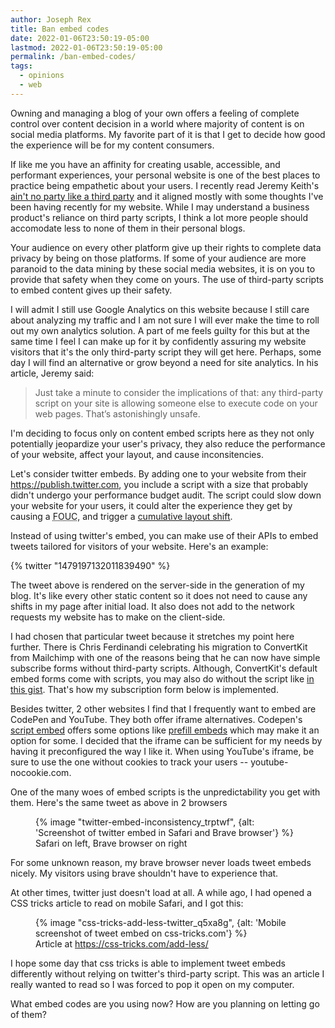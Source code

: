 ```yaml
---
author: Joseph Rex
title: Ban embed codes
date: 2022-01-06T23:50:19-05:00
lastmod: 2022-01-06T23:50:19-05:00
permalink: /ban-embed-codes/
tags:
  - opinions
  - web
---
```


Owning and managing a blog of your own offers a feeling of complete control over content
decision in a world where majority of content is on social media platforms. My favorite
part of it is that I get to decide how good the experience will be for my content consumers.
<!--more-->

If like me you have an affinity for creating usable, accessible, and performant experiences,
your personal website is one of the best places to practice being empathetic about your users.
I recently read Jeremy Keith's [ain't no party like a third party](https://adactio.com/articles/18676)
and it aligned mostly with some thoughts I've been having recently for my website. While I may
understand a business product's reliance on third party scripts, I think a lot more people should
accomodate less to none of them in their personal blogs.

Your audience on every other platform give up their rights to complete data privacy by being on
those platforms. If some of your audience are more paranoid to the data mining by these social
media websites, it is on you to provide that safety when they come on yours. The use of third-party
scripts to embed content gives up their safety.

I will admit I still use Google Analytics on this website because I still care about analyzing
my traffic and I am not sure I will ever make the time to roll out my own analytics solution.
A part of me feels guilty for this but at the same time I feel I can make up for it by
confidently assuring my website visitors that it's the only third-party script they will get here.
Perhaps, some day I will find an alternative or grow beyond a need for site analytics.
In his article, Jeremy said:

> Just take a minute to consider the implications of that: any third-party script on your site is allowing someone else to execute code on your web pages. That’s astonishingly unsafe.

I'm deciding to focus only on content embed scripts here as they not only potentially jeopardize your
user's privacy, they also reduce the performance of your website, affect your layout, and cause inconsitencies.

Let's consider twitter embeds. By adding one to your website from their https://publish.twitter.com, you include
a script with a size that probably didn't undergo your performance budget audit. The script could slow down your
website for your users, it could alter the experience they get by causing a <abbr title="Flash of Unstyled Content">FOUC</abbr>,
and trigger a [cumulative layout shift](https://web.dev/cls).

Instead of using twitter's embed, you can make use of their APIs to embed tweets tailored for visitors of your website. Here's an example:

{% twitter "1479197132011839490" %}

The tweet above is rendered on the server-side in the generation of my blog. It's like every other static content so it does
not need to cause any shifts in my page after initial load. It also does not add to the network requests my website has to make
on the client-side.

I had chosen that particular tweet because it stretches my point here further. There is Chris Ferdinandi celebrating his migration
to ConvertKit from Mailchimp with one of the reasons being that he can now have simple subscribe forms without third-party scripts. Although, ConvertKit's default embed forms come with scripts, you may also do without the script like [in this gist](https://gist.github.com/josephrexme/af468d52b694c19ba811bf7f88fc8d6b). That's how my subscription form below is implemented.


Besides twitter, 2 other websites I find that I frequently want to embed are CodePen and YouTube. They both offer iframe alternatives. Codepen's [script embed](https://blog.codepen.io/documentation/embedded-pens/) offers some options like [prefill embeds](https://blog.codepen.io/documentation/prefill-embeds/) which may make it an option for some. I decided that the
iframe can be sufficient for my needs by having it preconfigured the way I like it. When using YouTube's iframe, be sure to use
the one without cookies to track your users -- youtube-nocookie.com.

One of the many woes of embed scripts is the unpredictability you get with them. Here's the same tweet as above in 2 browsers

<figure>
{% image "twitter-embed-inconsistency_trptwf", {alt: 'Screenshot of twitter embed in Safari and Brave browser'} %}

<figcaption>Safari on left, Brave browser on right</figcaption>
</figure>

For some unknown reason, my brave browser never loads tweet embeds nicely. My visitors using brave shouldn't have to experience that.

At other times, twitter just doesn't load at all. A while ago, I had opened a CSS tricks article to read on mobile Safari, and I got this:

<figure>
{% image "css-tricks-add-less-twitter_q5xa8g", {alt: 'Mobile screenshot of tweet embed on css-tricks.com'} %}

<figcaption>Article at <a href="https://css-tricks.com/add-less/">https://css-tricks.com/add-less/</a></figcaption>
</figure>

I hope some day that css tricks is able to implement tweet embeds differently without relying on twitter's third-party script.
This was an article I really wanted to read so I was forced to pop it open on my computer.

What embed codes are you using now? How are you planning on letting go of them?